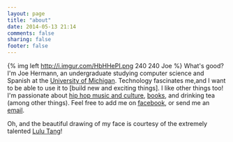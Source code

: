 ```yaml
---
layout: page
title: "about"
date: 2014-05-13 21:14
comments: false
sharing: false
footer: false
---
```


{% img left http://i.imgur.com/HbHHePI.png 240 240 Joe %}
What's good?  I'm Joe Hermann, an undergraduate studying computer science and Spanish at the [University of Michigan].  Technology fascinates me,and I want to be able to use it to [build new and exciting things].  I like other things too!  I'm passionate about [hip hop music and culture], [books], and drinking tea (among other things).  Feel free to add me on [facebook], or send me an [email].  

Oh, and the beautiful drawing of my face is courtesy of the extremely talented [Lulu Tang](http://luluspice.com/)!

[University of Michigan]: http://umich.edu
[build new and exicting things]: https://github.com/thebroda
[facebook]: https://www.facebook.com/joe.hermann
[books]: https://www.goodreads.com/user/show/9251989-joe
[email]: mailto:joeherm@umich.edu
[hip hop music and culture]: https://www.facebook.com/HipHopCngrssUM
